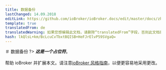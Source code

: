 ```yaml
---
title: 数据备份
lastChanged: 14.09.2018
editLink: https://github.com/ioBroker/ioBroker.docs/edit/master/docs/zh-cn/config/backup.md
template: true
translatedFrom: de
translatedWarning: 如果您想编辑此文档，请删除“translatedFrom”字段，否则此文档将再次自动翻译
hash: lkQlsL+km/BcLcuCvTbxtBQISB+HeFJrElvP59SVgaQ=
---
```

＃ 数据备份
?> ***这是一个占位符***。<br><br>帮助 ioBroker 并扩展本文。请注意[ioBroker 风格指南](https://www.iobroker.net/#de/documentation/community/styleguidedoc.md)，以便更容易地采用更改。